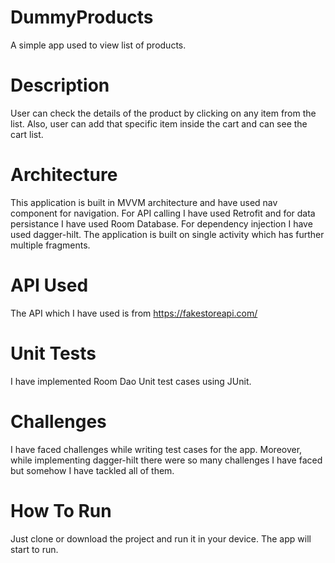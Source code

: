 # DummyProducts
A simple app used to view list of products.

# Description
User can check the details of the product by clicking on any item from the list. Also, user can add that specific item inside the cart and can see the cart list.

# Architecture
This application is built in MVVM architecture and have used nav component for navigation. For API calling I have used Retrofit and for data persistance I have used Room Database. For dependency injection I have used dagger-hilt. The application is built on single activity which has further multiple fragments. 

# API Used
The API which I have used is from https://fakestoreapi.com/ 

# Unit Tests
I have implemented Room Dao Unit test cases using JUnit.

# Challenges
I have faced challenges while writing test cases for the app. Moreover, while implementing dagger-hilt there were so many challenges I have faced but somehow I have tackled all of them.

# How To Run
Just clone or download the project and run it in your device. The app will start to run.



